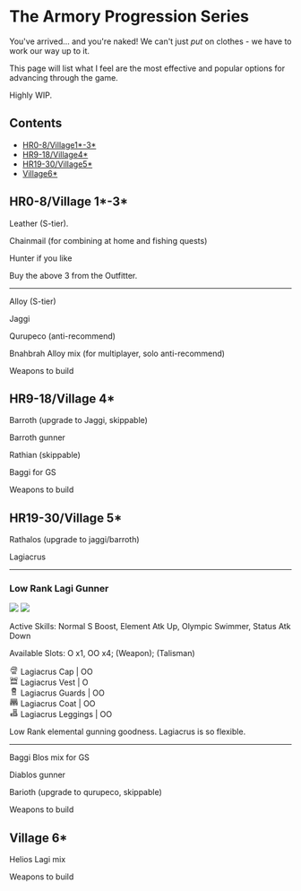 # The Armory Progression Series

You've arrived... and you're naked! We can't just *put* on clothes - we have to work our way up to it.

This page will list what I feel are the most effective and popular options for advancing through the game.

Highly WIP.

## Contents

- [HR0-8/Village1\*-3\*](#hr0-8village-1-3)
- [HR9-18/Village4\*](#hr9-18village-4)
- [HR19-30/Village5\*](#hr19-30village-5)
- [Village6\*](#village-6)

## HR0-8/Village 1\*-3\*

Leather (S-tier). 

Chainmail (for combining at home and fishing quests)

Hunter if you like

Buy the above 3 from the Outfitter.

---

Alloy (S-tier)

Jaggi

Qurupeco (anti-recommend)

Bnahbrah Alloy mix (for multiplayer, solo anti-recommend)

Weapons to build

## HR9-18/Village 4\*

Barroth (upgrade to Jaggi, skippable)

Barroth gunner

Rathian (skippable)

Baggi for GS

Weapons to build

## HR19-30/Village 5\*

Rathalos (upgrade to jaggi/barroth)

Lagiacrus

---

### Low Rank Lagi Gunner
<p float="left">
<img src="images/low-rank-lagi-gunner.png" width="48%">
<img src="images/low-rank-lagi-gunner-skills.png" width="48%">
<p float="left">
Active Skills:  Normal S Boost, Element Atk Up, Olympic Swimmer, Status Atk Down  
  
Available Slots:  O x1, OO x4; (Weapon); (Talisman)

<img src="images/MH3icon-1-Head.png" width="16px"> Lagiacrus Cap | OO  
<img src="images/MH3icon-2-Chest.png" width="16px"> Lagiacrus Vest | O  
<img src="images/MH3icon-3-Arms.png" width="16px"> Lagiacrus Guards | OO  
<img src="images/MH3icon-4-Waist.png" width="16px"> Lagiacrus Coat | OO  
<img src="images/MH3icon-5-Legs.png" width="16px"> Lagiacrus Leggings | OO  

Low Rank elemental gunning goodness. Lagiacrus is so flexible.

---

Baggi Blos mix for GS

Diablos gunner

Barioth (upgrade to qurupeco, skippable)

Weapons to build

## Village 6\*
Helios Lagi mix

Weapons to build

